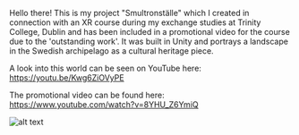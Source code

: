 Hello there! This is my project "Smultronställe" which I created in connection with an XR course during my exchange studies at Trinity College, Dublin and has been included in a promotional video for the course due to the 'outstanding work'. It was built in Unity and portrays a landscape in the Swedish archipelago as a cultural heritage piece.

A look into this world can be seen on YouTube here: https://youtu.be/Kwg6ZiOVyPE

The promotional video can be found here: https://www.youtube.com/watch?v=8YHU_Z6YmiQ

![alt text](https://github.com/sofiaharmen/Smultronstalle/blob/main/Presentation/smultronställe_intro.png?raw=true)
